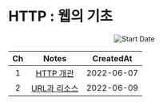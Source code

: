 # HTTP : 웹의 기초

<div align="center">

![Start Date](https://img.shields.io/badge/Start%20Date-2022--06--07-23d16b.svg)

| Ch  |           Notes           | CreatedAt  |
| :-: | :-----------------------: | :--------: |
|  1  |  [HTTP 개관](ch01-1.md)   | 2022-06-07 |
|  2  | [URL과 리소스](ch01-2.md) | 2022-06-09 |

</div>
